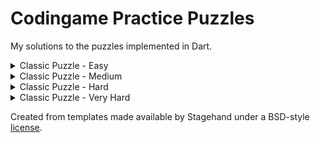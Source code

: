 # Codingame Practice Puzzles
My solutions to the puzzles implemented in Dart.

<details>
<summary>Classic Puzzle - Easy</summary>

- [x] [Onboarding][onboarding]
- [x] [The Descent][the-descent]
- [x] [Power of Thor - Episode 1][power-of-thor-episode-1]
- [x] [Chuck Norris][chuck-norris]
- [x] [MIME Type][mime-type]
- [x] [Horse-racing Duals][horse-racing-duals]
- [x] [Temperatures][temperatures]
- [x] [ASCII Art][ascii-art]
- [x] [Defibrillators][defibrillators]
- [x] [1D Spreadsheet][1d-spreadsheet]
- [ ] [Rock Paper Scissors Lizard Spock][rock-paper-scissors-lizard-spock]

</details>

<details>
<summary>Classic Puzzle - Medium</summary>
</details>

<details>
<summary>Classic Puzzle - Hard</summary>
</details>

<details>
<summary>Classic Puzzle - Very Hard</summary>
</details>

Created from templates made available by Stagehand under a BSD-style
[license](https://github.com/dart-lang/stagehand/blob/master/LICENSE).

<!-- Classic Puzzle - Easy -->
[onboarding]: https://www.codingame.com/training/easy/onboarding
[the-descent]: https://www.codingame.com/training/easy/the-descent
[power-of-thor-episode-1]: https://www.codingame.com/training/easy/power-of-thor-episode-1
[chuck-norris]: https://www.codingame.com/training/easy/chuck-norris
[mime-type]: https://www.codingame.com/training/easy/mime-type
[horse-racing-duals]: https://www.codingame.com/training/easy/horse-racing-duals
[temperatures]: https://www.codingame.com/training/easy/temperatures
[ascii-art]: https://www.codingame.com/training/easy/ascii-art
[defibrillators]: https://www.codingame.com/training/easy/defibrillators
[1d-spreadsheet]: https://www.codingame.com/training/easy/1d-spreadsheet
[rock-paper-scissors-lizard-spock]: https://www.codingame.com/training/easy/rock-paper-scissors-lizard-spock
